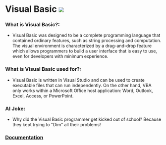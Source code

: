# Visual Basic ![](https://www.tiobe.com/wp-content/themes/tiobe/tiobe-index/images/Visual_Basic.png)
### What is Visual Basic?:
- Visual Basic was designed to be a complete programming language that contained ordinary features, such as string processing and computation. The visual environment is characterized by a drag-and-drop feature which allows programmers to build a user interface that is easy to use, even for developers with minimum experience.

### What is Visual Basic used for?:
- Visual Basic is written in Visual Studio and can be used to create executable files that can run independently. On the other hand, VBA only works within a Microsoft Office host application: Word, Outlook, Excel, Access, or PowerPoint.

### AI Joke:
- Why did the Visual Basic programmer get kicked out of school?  Because they kept trying to "Dim" all their problems!

### [Documentation](https://learn.microsoft.com/en-us/dotnet/visual-basic/)